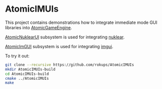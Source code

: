 AtomicIMUIs
===========

This project contains demonstrations how to integrate immediate mode GUI libraries into [AtomicGameEngine](https://github.com/AtomicGameEngine/AtomicGameEngine/).

[AtomicNuklearUI](https://github.com/rokups/AtomicNuklearUI) subsystem is used for integrating [nuklear](https://github.com/vurtun/nuklear).

[AtomicImGUI](https://github.com/rokups/AtomicImGUI) subsystem is used for integrating [imgui](https://github.com/ocornut/imgui).

To try it out:

```sh
git clone --recursive https://github.com/rokups/AtomicIMUIs
mkdir AtomicIMUIs-build
cd AtomicIMUIs-build
cmake ../AtomicIMUIs
make
```
